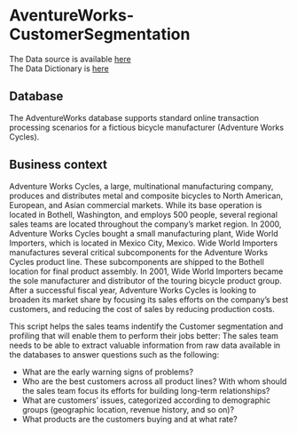 # AventureWorks-CustomerSegmentation
The Data source is available [here](https://learn.microsoft.com/en-us/sql/samples/adventureworks-install-configure?view=sql-server-ver16&tabs=ssms)
<br>
The Data Dictionary is [here](https://drive.google.com/drive/u/1/folders/1Vh8I2l186hNx_k0ETJ7SAbCCaL5dnAWt)

## Database
The AdventureWorks database supports standard online transaction processing scenarios for a fictious bicycle manufacturer (Adventure Works Cycles).

## Business context
Adventure Works Cycles, a large, multinational manufacturing company,  produces and distributes metal and composite bicycles to North American, European,  and Asian commercial markets. While its base operation is located in Bothell,   Washington, and employs 500 people, several regional sales teams are located throughout the company’s market region. In 2000, Adventure Works Cycles bought a   small manufacturing plant, Wide World Importers, which is located in Mexico City,  Mexico. Wide World Importers manufactures several critical subcomponents for the  Adventure Works Cycles product line. These subcomponents are shipped to the Bothell  location for final product assembly. In 2001, Wide World Importers became the sole  manufacturer and distributor of the touring bicycle product group. 
After a successful fiscal year, Adventure Works Cycles is looking to broaden its  market share by focusing its sales efforts on the company’s best customers, and reducing the cost  of sales by reducing production costs.

This script helps the sales teams indentify the Customer segmentation and profiling that will enable them to perform their jobs better: The sales team needs to be able to extract valuable information from raw data available in the databases to answer questions such as the following: 
- What are the early warning signs of problems? 
- Who are the best customers across all product lines? With whom should the sales team focus its efforts for building long-term relationships? 
- What are customers’ issues, categorized according to demographic groups (geographic location, revenue history, and so on)?
- What products are the customers buying and at what rate? 


